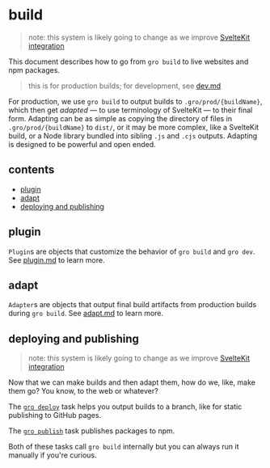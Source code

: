 # build

> note: this system is likely going to change as we improve
> [SvelteKit integration](/src/docs/sveltekit.md)

This document describes how to go from `gro build` to live websites and npm packages.

> this is for production builds; for development, see [dev.md](dev.md)

For production, we use `gro build` to output builds to `.gro/prod/{buildName}`,
which then get _adapted_ — to use terminology of SvelteKit — to their final form.
Adapting can be as simple as copying
the directory of files in `.gro/prod/{buildName}` to `dist/`,
or it may be more complex, like a SvelteKit build,
or a Node library bundled into sibling `.js` and `.cjs` outputs.
Adapting is designed to be powerful and open ended.

## contents

- [plugin](#plugin)
- [adapt](#adapt)
- [deploying and publishing](#deploying-and-publishing)

## plugin

`Plugin`s are objects that customize the behavior of `gro build` and `gro dev`.
See [plugin.md](plugin.md) to learn more.

## adapt

`Adapter`s are objects that output final build artifacts from production builds during `gro build`.
See [adapt.md](adapt.md) to learn more.

## deploying and publishing

> note: this system is likely going to change as we improve
> [SvelteKit integration](/src/docs/sveltekit.md)

Now that we can make builds and then adapt them, how do we, like, make them go?
You know, to the web or whatever?

The [`gro deploy`](deploy.md) task helps you output builds to a branch,
like for static publishing to GitHub pages.

The [`gro publish`](publish.md) task publishes packages to npm.

Both of these tasks call `gro build` internally
but you can always run it manually if you're curious.
